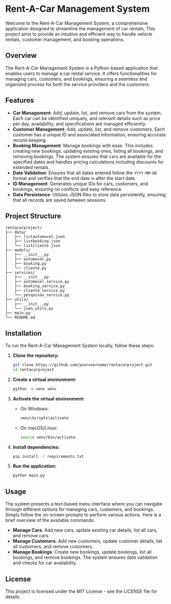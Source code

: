 # Rent-A-Car Management System

Welcome to the Rent-A-Car Management System, a comprehensive application designed to streamline the management of car rentals. This project aims to provide an intuitive and efficient way to handle vehicle rentals, customer management, and booking operations.

## Overview

The Rent-A-Car Management System is a Python-based application that enables users to manage a car rental service. It offers functionalities for managing cars, customers, and bookings, ensuring a seamless and organized process for both the service providers and the customers.

## Features

- **Car Management**: Add, update, list, and remove cars from the system. Each car can be identified uniquely, and relevant details such as price per day, availability, and specifications are managed efficiently.
- **Customer Management**: Add, update, list, and remove customers. Each customer has a unique ID and associated information, ensuring accurate record-keeping.
- **Booking Management**: Manage bookings with ease. This includes creating new bookings, updating existing ones, listing all bookings, and removing bookings. The system ensures that cars are available for the specified dates and handles pricing calculations including discounts for extended rentals.
- **Date Validation**: Ensures that all dates entered follow the `YYYY-MM-DD` format and verifies that the end date is after the start date.
- **ID Management**: Generates unique IDs for cars, customers, and bookings, ensuring no conflicts and easy reference.
- **Data Persistence**: Utilizes JSON files to store data persistently, ensuring that all records are saved between sessions.

## Project Structure

```plaintext
rentacarproject/
├── data/
│   ├── listautomovel.json
│   ├── listbooking.json
│   └── listcliente.json
├── models/
│   ├── __init__.py
│   ├── automovel.py
│   ├── booking.py
│   └── cliente.py
├── services/
│   ├── __init__.py
│   ├── automovel_service.py
│   ├── booking_service.py
│   ├── cliente_service.py
│   └── pesquisas_service.py
├── utils/
│   ├── __init__.py
│   └── json_utils.py
├── main.py
└── README.md
```

## Installation

To run the Rent-A-Car Management System locally, follow these steps:

1. **Clone the repository:**
    ```sh
    git clone https://github.com/yourusername/rentacarproject.git
    cd rentacarproject
    ```

2. **Create a virtual environment:**
    ```sh
    python -m venv venv
    ```

3. **Activate the virtual environment:**
    - On Windows:
        ```sh
        venv\Scripts\activate
        ```
    - On macOS/Linux:
        ```sh
        source venv/bin/activate
        ```

4. **Install dependencies:**
    ```sh
    pip install -r requirements.txt
    ```

5. **Run the application:**
    ```sh
    python main.py
    ```

## Usage

The system presents a text-based menu interface where you can navigate through different options for managing cars, customers, and bookings. Simply follow the on-screen prompts to perform various actions. Here is a brief overview of the available commands:

- **Manage Cars**: Add new cars, update existing car details, list all cars, and remove cars.
- **Manage Customers**: Add new customers, update customer details, list all customers, and remove customers.
- **Manage Bookings**: Create new bookings, update bookings, list all bookings, and remove bookings. The system ensures date validation and checks for car availability.

## License

This project is licensed under the MIT License - see the LICENSE file for details.
